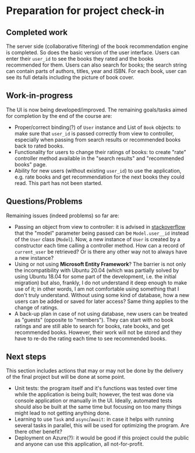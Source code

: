 # Preparation for project check-in

## Completed work

The server side (collaborative filtering) of the book recommendation engine is completed. So does the basic version of the user interface. Users can enter their ```user_id``` to see the books they rated and the books recommended for them. Users can also search for books; the search string can contain parts of authors, titles, year and ISBN. For each book, user can see its full details including the picture of book cover.

## Work-in-progress

The UI is now being developed/improved. The remaining goals/tasks aimed for completion by the end of the course are:
- Proper/correct binding(?) of ```User``` instance and List of ```Book``` objects: to make sure that ```user_id``` is passed correctly from view to controller, especially when passing from search results or recommended books back to rated books. 
- Functionality for users to change their ratings of books: to create "rate" controller method available in the "search results" and "recommended books" page.
- Ability for new users (without existing ```user_id```) to use the application, e.g. rate books and get recommendation for the next books they could read. This part has not been started.

## Questions/Problems

Remaining issues (indeed problems) so far are:
- Passing an object from view to controller: it is advised in [stackoverflow](https://stackoverflow.com/questions/14152575/pass-parameter-to-controller-from-html-actionlink-mvc-4) that the "model" parameter being passed can be ```Model.user__id``` instead of the ```User``` class (```Model```). Now, a new instance of ```User``` is created by a constructor each time calling a controller method. How can a record of ```current_user``` be retrieved? Or is there any other way not to always have a new instance?
- Using or not using **Microsoft Entity Framework**? The barrier is not only the incompatibility with Ubuntu 20.04 (which was partially solved by using Ubuntu 18.04 for some part of the development, i.e. the initial migration) but also, frankly, I do not understand it deep enough to make use of it; in other words, I am not comfortable using something that I don't truly understand. Without using some kind of database, how a new users can be added or saved for later access? Same thing applies to the change of ratings.
- A back-up plan in case of not using database, new users can be treated as "guests" (opposite to "members"). They can start with no book ratings and are still able to search for books, rate books, and get recommended books. However, their work will not be stored and they have to re-do the rating each time to see recommended books.

## Next steps

This section includes actions that may or may not be done by the delivery of the final project but will be done at some point.
- Unit tests: the program itself and it's functions was tested over time while the application is being built; however, the test was done via console application or manually in the UI. Ideally, automated tests should also be built at the same time but focusing on too many things might lead to not getting anything done.
- Learning to use ```Task``` and ```async```/```await```: in case it helps with running several tasks in parallel, this will be used for optimizing the program. Are there other benefit?
- Deployment on Azure(?): it would be good if this project could the public and anyone can use this application, all not-for-profit.
